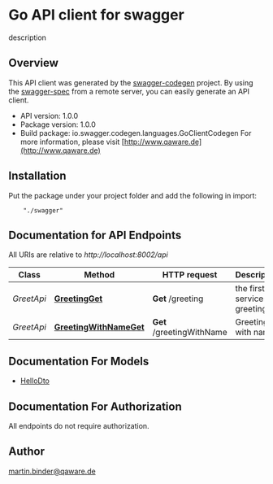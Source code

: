 # Go API client for swagger

description

## Overview
This API client was generated by the [swagger-codegen](https://github.com/swagger-api/swagger-codegen) project.  By using the [swagger-spec](https://github.com/swagger-api/swagger-spec) from a remote server, you can easily generate an API client.

- API version: 1.0.0
- Package version: 1.0.0
- Build package: io.swagger.codegen.languages.GoClientCodegen
For more information, please visit [http://www.qaware.de](http://www.qaware.de)

## Installation
Put the package under your project folder and add the following in import:
```
    "./swagger"
```

## Documentation for API Endpoints

All URIs are relative to *http://localhost:8002/api*

Class | Method | HTTP request | Description
------------ | ------------- | ------------- | -------------
*GreetApi* | [**GreetingGet**](docs/GreetApi.md#greetingget) | **Get** /greeting | the first service - greetings!
*GreetApi* | [**GreetingWithNameGet**](docs/GreetApi.md#greetingwithnameget) | **Get** /greetingWithName | Greeting with name


## Documentation For Models

 - [HelloDto](docs/HelloDto.md)


## Documentation For Authorization

 All endpoints do not require authorization.


## Author

martin.binder@qaware.de

